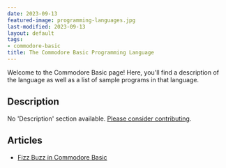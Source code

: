 ```yaml
---
date: 2023-09-13
featured-image: programming-languages.jpg
last-modified: 2023-09-13
layout: default
tags:
- commodore-basic
title: The Commodore Basic Programming Language
---
```


Welcome to the Commodore Basic page! Here, you'll find a description of the language as well as a list of sample programs in that language.

## Description

No 'Description' section available. [Please consider contributing](https://github.com/TheRenegadeCoder/sample-programs-website).

## Articles

- [Fizz Buzz in Commodore Basic](https://sampleprograms.io/projects/fizz-buzz/commodore-basic)